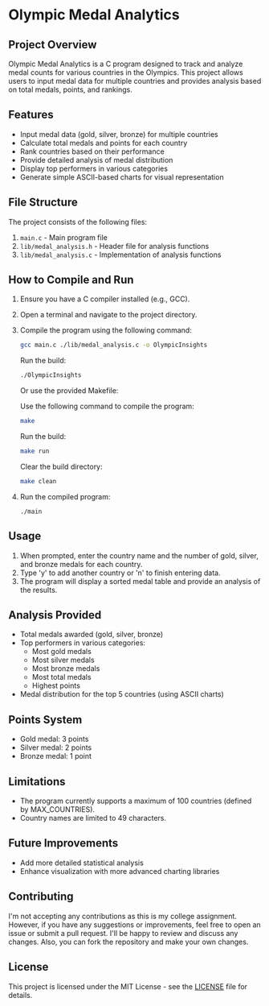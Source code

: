 # Olympic Medal Analytics

## Project Overview

Olympic Medal Analytics is a C program designed to track and analyze medal counts for various countries in the Olympics. This project allows users to input medal data for multiple countries and provides analysis based on total medals, points, and rankings.

## Features

- Input medal data (gold, silver, bronze) for multiple countries
- Calculate total medals and points for each country
- Rank countries based on their performance
- Provide detailed analysis of medal distribution
- Display top performers in various categories
- Generate simple ASCII-based charts for visual representation

## File Structure

The project consists of the following files:

1. `main.c` - Main program file
2. `lib/medal_analysis.h` - Header file for analysis functions
3. `lib/medal_analysis.c` - Implementation of analysis functions

## How to Compile and Run

1. Ensure you have a C compiler installed (e.g., GCC).
2. Open a terminal and navigate to the project directory.
3. Compile the program using the following command:

   ```bash
   gcc main.c ./lib/medal_analysis.c -o OlympicInsights
   ```

   Run the build:

   ```bash
   ./OlympicInsights
   ```

   Or use the provided Makefile:

   Use the following command to compile the program:

   ```bash
   make
   ```

   Run the build:

   ```bash
   make run
   ```

   Clear the build directory:

   ```bash
   make clean
   ```

4. Run the compiled program:
   ```
   ./main
   ```

## Usage

1. When prompted, enter the country name and the number of gold, silver, and bronze medals for each country.
2. Type 'y' to add another country or 'n' to finish entering data.
3. The program will display a sorted medal table and provide an analysis of the results.

## Analysis Provided

- Total medals awarded (gold, silver, bronze)
- Top performers in various categories:
  - Most gold medals
  - Most silver medals
  - Most bronze medals
  - Most total medals
  - Highest points
- Medal distribution for the top 5 countries (using ASCII charts)

## Points System

- Gold medal: 3 points
- Silver medal: 2 points
- Bronze medal: 1 point

## Limitations

- The program currently supports a maximum of 100 countries (defined by MAX_COUNTRIES).
- Country names are limited to 49 characters.

## Future Improvements

- Add more detailed statistical analysis
- Enhance visualization with more advanced charting libraries

## Contributing

I'm not accepting any contributions as this is my college assignment. However, if you have any suggestions or improvements, feel free to open an issue or submit a pull request. I'll be happy to review and discuss any changes. Also, you can fork the repository and make your own changes.

## License

This project is licensed under the MIT License - see the [LICENSE](LICENSE) file for details.
